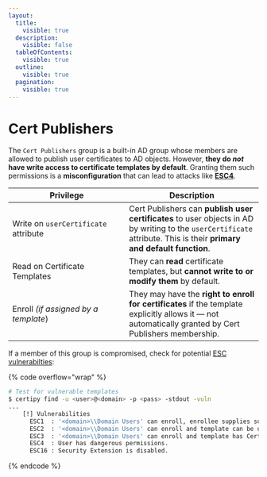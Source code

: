 ```yaml
---
layout:
  title:
    visible: true
  description:
    visible: false
  tableOfContents:
    visible: true
  outline:
    visible: true
  pagination:
    visible: true
---
```


# Cert Publishers

The `Cert Publishers` group is a built-in AD group whose members are allowed to publish user certificates to AD objects. However, **they do&#x20;**_**not**_**&#x20;have write access to certificate templates by default**. Granting them such permissions is a **misconfiguration** that can lead to attacks like [**ESC4**](../attacks/adcs.md#template-abuse-esc4).

<table><thead><tr><th width="219.00006103515625">Privilege</th><th>Description</th></tr></thead><tbody><tr><td>Write on <code>userCertificate</code> attribute</td><td>Cert Publishers can <strong>publish user certificates</strong> to user objects in AD by writing to the <code>userCertificate</code> attribute. This is their <strong>primary and default function</strong>.</td></tr><tr><td>Read on Certificate Templates</td><td>They can <strong>read</strong> certificate templates, but <strong>cannot write to or modify them</strong> by default.</td></tr><tr><td>Enroll <em>(if assigned by a template</em>)</td><td>They may have the <strong>right to enroll for certificates</strong> if the template explicitly allows it — not automatically granted by Cert Publishers membership.</td></tr></tbody></table>

If a member of this group is compromised, check for potential [ESC vulnerabilties](../attacks/adcs.md#esc-attacks):

{% code overflow="wrap" %}
```bash
# Test for vulnerable templates
$ certipy find -u <user>@<domain> -p <pass> -stdout -vuln
...
    [!] Vulnerabilities
      ESC1  : '<domain>\\Domain Users' can enroll, enrollee supplies subject and template allows client authentication
      ESC2  : '<domain>\\Domain Users' can enroll and template can be used for any purpose
      ESC3  : '<domain>\\Domain Users' can enroll and template has Certificate Request Agent EKU set
      ESC4  : User has dangerous permissions.
      ESC16 : Security Extension is disabled.               
```
{% endcode %}
